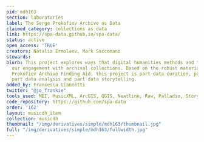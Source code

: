 ```yaml
---
pid: mdh163
section: laboratories
label: The Serge Prokofiev Archive as Data
claimed_category: collections as data
link: https://spa-data.github.io/spa-data/
status: active
open_access: 'TRUE'
creators: Natalia Ermolaev, Mark Saccomano
stewards:
blurb: This project explores ways that digital humanities methods and tools can transform
  our engagement with archival collections. Based on the robust material of the Serge
  Prokofiev Archive Finding Aid, this project is part data curation, part data transformation,
  part data analysis and part data storytelling.
added_by: Francesca Giannetti
twitter: "@jo_frankie"
tools_used: MEI, MusicXML, ArcGIS, QGIS, Neatline, Raw, Palladio, Story Maps, Jekyll
code_repository: https://github.com/spa-data
order: '162'
layout: musicdh_item
collection: musicdh
thumbnail: "/img/derivatives/simple/mdh163/thumbnail.jpg"
full: "/img/derivatives/simple/mdh163/fullwidth.jpg"
---
```

